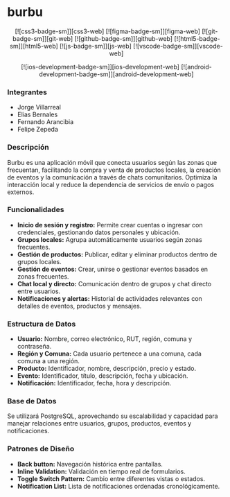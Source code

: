 # burbu
<div align="center">

[![css3-badge-sm]][css3-web]
[![figma-badge-sm]][figma-web]
[![git-badge-sm]][git-web]
[![github-badge-sm]][github-web]
[![html5-badge-sm]][html5-web]
[![js-badge-sm]][js-web]
[![vscode-badge-sm]][vscode-web]    

[![ios-development-badge-sm]][ios-development-web] [![android-development-badge-sm]][android-development-web]

</div>
<div class="project">

  <h3>Integrantes</h3>
  <ul>
    <li>Jorge Villarreal</li>
    <li>Elias Bernales</li>
    <li>Fernando Arancibia</li>
    <li>Felipe Zepeda</li>
  </ul>

  <h3>Descripción</h3>
  <p>
    Burbu es una aplicación móvil que conecta usuarios según las zonas que frecuentan,
    facilitando la compra y venta de productos locales, la creación de eventos y la
    comunicación a través de chats comunitarios. Optimiza la interacción local y reduce
    la dependencia de servicios de envío o pagos externos.
  </p>

  <h3>Funcionalidades</h3>
  <ul>
    <li><strong>Inicio de sesión y registro:</strong> Permite crear cuentas o ingresar con credenciales, gestionando datos personales y ubicación.</li>
    <li><strong>Grupos locales:</strong> Agrupa automáticamente usuarios según zonas frecuentes.</li>
    <li><strong>Gestión de productos:</strong> Publicar, editar y eliminar productos dentro de grupos locales.</li>
    <li><strong>Gestión de eventos:</strong> Crear, unirse o gestionar eventos basados en zonas frecuentes.</li>
    <li><strong>Chat local y directo:</strong> Comunicación dentro de grupos y chat directo entre usuarios.</li>
    <li><strong>Notificaciones y alertas:</strong> Historial de actividades relevantes con detalles de eventos, productos y mensajes.</li>
  </ul>

  <h3>Estructura de Datos</h3>
  <ul>
    <li><strong>Usuario:</strong> Nombre, correo electrónico, RUT, región, comuna y contraseña.</li>
    <li><strong>Región y Comuna:</strong> Cada usuario pertenece a una comuna, cada comuna a una región.</li>
    <li><strong>Producto:</strong> Identificador, nombre, descripción, precio y estado.</li>
    <li><strong>Evento:</strong> Identificador, título, descripción, fecha y ubicación.</li>
    <li><strong>Notificación:</strong> Identificador, fecha, hora y descripción.</li>
  </ul>

  <h3>Base de Datos</h3>
  <p>
    Se utilizará PostgreSQL, aprovechando su escalabilidad y capacidad para manejar
    relaciones entre usuarios, grupos, productos, eventos y notificaciones.
  </p>

  <h3>Patrones de Diseño</h3>
  <ul>
    <li><strong>Back button:</strong> Navegación histórica entre pantallas.</li>
    <li><strong>Inline Validation:</strong> Validación en tiempo real de formularios.</li>
    <li><strong>Toggle Switch Pattern:</strong> Cambio entre diferentes vistas o estados.</li>
    <li><strong>Notification List:</strong> Lista de notificaciones ordenadas cronológicamente.</li>
  </ul>
</div>
